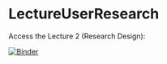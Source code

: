 # LectureUserResearch


Access the Lecture 2 (Research Design):

[![Binder](https://mybinder.org/badge_logo.svg)](https://mybinder.org/v2/gh/AurelienNioche/LectureUserResearch/master?filepath=lecture2.ipynb)